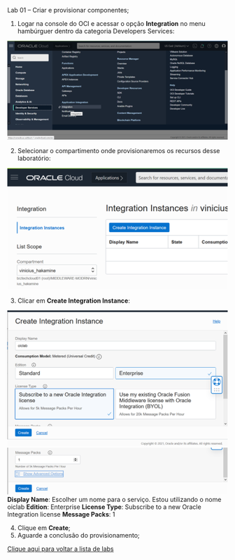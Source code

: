 Lab 01 – Criar e provisionar componentes;

1. Logar na console do OCI e acessar o opção **Integration** no menu hambúrguer dentro da categoria Developers Services:

![](Aspose.Words.d981bb4f-a7ab-47b9-809e-785d8a17d38f.001.png)

2. Selecionar o compartimento onde provisionaremos os recursos desse laboratório:

![](Aspose.Words.d981bb4f-a7ab-47b9-809e-785d8a17d38f.002.png)

3. Clicar em **Create Integration Instance**:

![](Aspose.Words.d981bb4f-a7ab-47b9-809e-785d8a17d38f.003.png)
![](Aspose.Words.d981bb4f-a7ab-47b9-809e-785d8a17d38f.004.png)
**Display Name**: Escolher um nome para o serviço. Estou utilizando o nome oiclab
**Edition**: Enterprise
**License Type**: Subscribe to a new Oracle Integration license
**Message Packs**: 1

4. Clique em **Create**;
5. Aguarde a conclusão do provisionamento;

[Clique aqui para voltar a lista de labs](https://github.com/vhakamine/OIC_HANDS_ON/blob/main/README.md)
